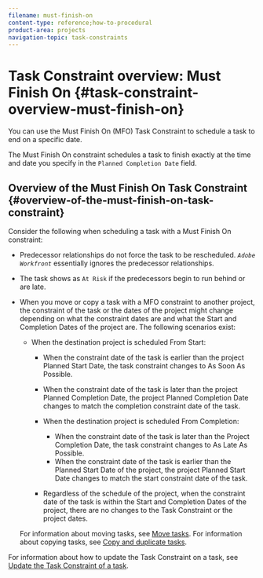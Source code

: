 ```yaml
---
filename: must-finish-on
content-type: reference;how-to-procedural
product-area: projects
navigation-topic: task-constraints
---
```




# Task Constraint overview: Must Finish On {#task-constraint-overview-must-finish-on}

You can use the Must Finish On (MFO) Task Constraint to schedule a task to end on a specific date. 

The Must Finish On constraint schedules a task to finish exactly at the time and date you specify in the `Planned Completion Date` field.


## Overview of the Must Finish On Task Constraint {#overview-of-the-must-finish-on-task-constraint}

Consider the following when scheduling a task with a Must Finish On constraint:



*  Predecessor relationships do not force the task to be rescheduled. *`Adobe Workfront`* essentially ignores the predecessor relationships.
*  The task shows as `At Risk` if the predecessors begin to run behind or are late.





* When you move or copy a task with a MFO constraint to another project, the constraint of the task or the dates of the project might change depending on what the constraint dates are and what the Start and Completion Dates of the project are. The following scenarios exist: 
    
    
    * When the destination project is scheduled From Start:    
        
        
        * When the constraint date of the task is earlier than the project Planned Start Date, the task constraint changes to As Soon As Possible. 
        * When the constraint date of the task is later than the project Planned Completion Date, the project Planned Completion Date changes to match the completion constraint date of the task. 
        
        

    
        
        
        * When the destination project is scheduled From Completion:        
            
            
            * When the constraint date of the task is later than the Project Completion Date, the task constraint changes to As Late As Possible. 
            * When the constraint date of the task is earlier than the Planned Start Date of the project, the project Planned Start Date changes to match the start constraint date of the task. 
            
            
        * Regardless of the schedule of the project, when the constraint date of the task is within the Start and Completion Dates of the project, there are no changes to the Task Constraint or the project dates. 
        
        
    
    
    
  For information about moving tasks, see [Move tasks](move-tasks.md). For information about copying tasks, see [Copy and duplicate tasks](copy-and-duplicate-tasks.md). 



For information about how to update the Task&nbsp;Constraint on a task, see [Update the Task Constraint of a task](update-task-constraint-of-task.md). 
